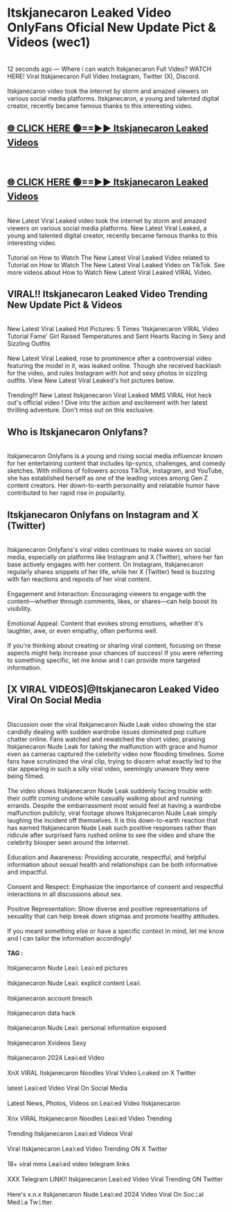 # Itskjanecaron Leaked Video OnlyFans Oficial New Update Pict & Videos (wec1)
<br>
12 seconds ago — Where i can watch Itskjanecaron Full Video? WATCH HERE! Viral Itskjanecaron Full Video Instagram, Twitter (X), Discord.
<br><br>
Itskjanecaron video took the internet by storm and amazed viewers on various social media platforms. Itskjanecaron, a young and talented digital creator, recently became famous thanks to this interesting video.
<br>
<h2><a href="https://play.trustnlinepharmacy.us?title=Itskjanecaron">🌐 CLICK HERE 🟢==►► Itskjanecaron Leaked Videos</a></h2>
<br>
<h2><a href="https://play.trustnlinepharmacy.us?title=Itskjanecaron">🌐 CLICK HERE 🟢==►► Itskjanecaron Leaked Videos</a></h2>
<br>
New Latest Viral Leaked video took the internet by storm and amazed viewers on various social media platforms. New Latest Viral Leaked, a young and talented digital creator, recently became famous thanks to this interesting video.
<br><br>
Tutorial on How to Watch The New Latest Viral Leaked Video related to Tutorial on How to Watch The New Latest Viral Leaked Video on TikTok. See more videos about How to Watch New Latest Viral Leaked VIRAL Video.
<br>
<h2>VIRAL!! Itskjanecaron Leaked Video Trending New Update Pict & Videos</h2>
<br>
New Latest Viral Leaked Hot Pictures: 5 Times 'Itskjanecaron VIRAL Video Tutorial Fame' Girl Raised Temperatures and Sent Hearts Racing in Sexy and Sizzling Outfits
<br><br>
New Latest Viral Leaked, rose to prominence after a controversial video featuring the model in it, was leaked online. Though she received backlash for the video, and rules Instagram with hot and sexy photos in sizzling outfits. View New Latest Viral Leaked's hot pictures below.
<br><br>
Trending!!! New Latest Itskjanecaron Viral Leaked MMS VIRAL Hot heck out's official video ! Dive into the action and excitement with her latest thrilling adventure. Don't miss out on this exclusive.
<br>
<h2>Who is Itskjanecaron Onlyfans?</h2>
<br>
Itskjanecaron Onlyfans is a young and rising social media influencer known for her entertaining content that includes lip-syncs, challenges, and comedy sketches. With millions of followers across TikTok, Instagram, and YouTube, she has established herself as one of the leading voices among Gen Z content creators. Her down-to-earth personality and relatable humor have contributed to her rapid rise in popularity.
<br>
<h2>Itskjanecaron Onlyfans on Instagram and X (Twitter)</h2>
<br>
Itskjanecaron Onlyfans's viral video continues to make waves on social media, especially on platforms like Instagram and X (Twitter), where her fan base actively engages with her content. On Instagram, Itskjanecaron regularly shares snippets of her life, while her X (Twitter) feed is buzzing with fan reactions and reposts of her viral content.
<br><br>
Engagement and Interaction: Encouraging viewers to engage with the content—whether through comments, likes, or shares—can help boost its visibility.
<br><br>
Emotional Appeal: Content that evokes strong emotions, whether it's laughter, awe, or even empathy, often performs well.
<br><br>
If you're thinking about creating or sharing viral content, focusing on these aspects might help increase your chances of success! If you were referring to something specific, let me know and I can provide more targeted information.
<br>
<h2>[X VIRAL VIDEOS]@Itskjanecaron Leaked Video Viral On Social Media</h2>
<br>
Discussion over the viral Itskjanecaron Nude Leak video showing the star candidly dealing with sudden wardrobe issues dominated pop culture chatter online. Fans watched and rewatched the short video, praising Itskjanecaron Nude Leak for taking the malfunction with grace and humor even as cameras captured the celebrity video now flooding timelines. Some fans have scrutinized the viral clip, trying to discern what exactly led to the star appearing in such a silly viral video, seemingly unaware they were being filmed.
<br><br>
The video shows Itskjanecaron Nude Leak suddenly facing trouble with their outfit coming undone while casually walking about and running errands. Despite the embarrassment most would feel at having a wardrobe malfunction publicly, viral footage shows Itskjanecaron Nude Leak simply laughing the incident off themselves. It is this down-to-earth reaction that has earned Itskjanecaron Nude Leak such positive responses rather than ridicule after surprised fans rushed online to see the video and share the celebrity blooper seen around the internet.
<br><br>
Education and Awareness: Providing accurate, respectful, and helpful information about sexual health and relationships can be both informative and impactful.
<br><br>
Consent and Respect: Emphasize the importance of consent and respectful interactions in all discussions about sex.
<br><br>
Positive Representation: Show diverse and positive representations of sexuality that can help break down stigmas and promote healthy attitudes.
<br><br>
If you meant something else or have a specific context in mind, let me know and I can tailor the information accordingly!
<br><br>
<strong>TAG :</strong>
<br><br>
Itskjanecaron Nude Lea𝚔 Lea𝚔ed pictures
<br><br>
Itskjanecaron Nude Lea𝚔 explicit content Lea𝚔
<br><br>
Itskjanecaron account breach
<br><br>
Itskjanecaron data hack
<br><br>
Itskjanecaron Nude Lea𝚔 personal information exposed
<br><br>
Itskjanecaron Xvideos Sexy
<br><br>
Itskjanecaron 2024 Lea𝚔ed Video
<br><br>
XnX VIRAL Itskjanecaron Noodles Viral Video L𝚎aked on X Twitter
<br><br>
latest Lea𝚔ed Video Viral On Social Media
<br><br>
Latest News, Photos, Videos on Lea𝚔ed Video Itskjanecaron
<br><br>
Xnx VIRAL Itskjanecaron Noodles Lea𝚔ed Video Trending
<br><br>
Trending Itskjanecaron Lea𝚔ed Videos Viral
<br><br>
Viral Itskjanecaron Lea𝚔ed Video Trending ON X Twitter
<br><br>
18+ viral mms Lea𝚔ed video telegram links
<br><br>
XXX Telegram LINK!! Itskjanecaron Lea𝚔ed Video Viral Trending ON Twitter
<br><br>
Here's x.n.x Itskjanecaron Nude Lea𝚔ed 2024 Video Viral On Soc𝚒al Med𝚒a Tw𝚒tter.